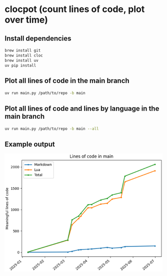 # clocpot (count lines of code, plot over time)

## Install dependencies
```
brew install git
brew install cloc
brew install uv
uv pip install
```

## Plot all lines of code in the main branch
```sh
uv run main.py /path/to/repo -b main
```

## Plot all lines of code and lines by language in the main branch
```sh
uv run main.py /path/to/repo -b main --all
```

## Example output
![image](./example_output.png)


<!-- ## init (don't run these, I just have them here so I don't forget) -->
<!-- ```sh -->
<!-- set -euo pipefail -->
<!-- uv init -->
<!-- uv add matplotlib -->
<!-- ``` -->
